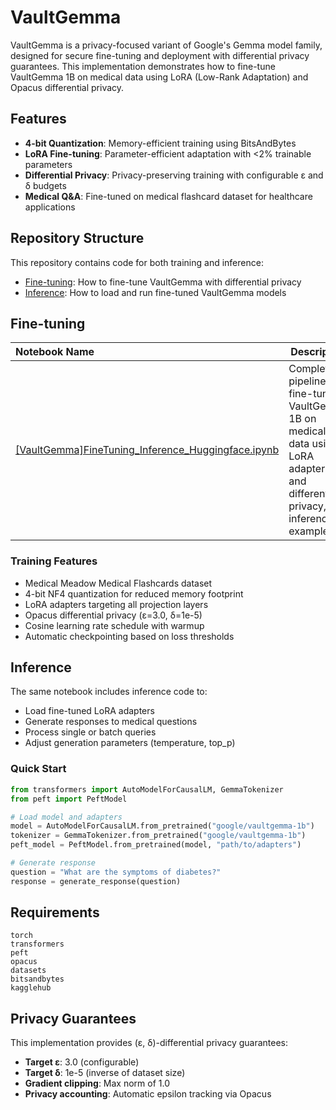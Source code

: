 # VaultGemma

VaultGemma is a privacy-focused variant of Google's Gemma model family, designed for secure fine-tuning and deployment with differential privacy guarantees. This implementation demonstrates how to fine-tune VaultGemma 1B on medical data using LoRA (Low-Rank Adaptation) and Opacus differential privacy.

## Features

- **4-bit Quantization**: Memory-efficient training using BitsAndBytes
- **LoRA Fine-tuning**: Parameter-efficient adaptation with <2% trainable parameters
- **Differential Privacy**: Privacy-preserving training with configurable ε and δ budgets
- **Medical Q&A**: Fine-tuned on medical flashcard dataset for healthcare applications

## Repository Structure

This repository contains code for both training and inference:

* [Fine-tuning](#fine-tuning): How to fine-tune VaultGemma with differential privacy
* [Inference](#inference): How to load and run fine-tuned VaultGemma models

## Fine-tuning

| Notebook Name | Description |
:-------------- | ----------- |
| [[VaultGemma]FineTuning_Inference_Huggingface.ipynb]([VaultGemma]FineTuning_Inference_Huggingface.ipynb) | Complete pipeline for fine-tuning VaultGemma 1B on medical data using LoRA adapters and differential privacy, with inference example |

### Training Features
- Medical Meadow Medical Flashcards dataset
- 4-bit NF4 quantization for reduced memory footprint
- LoRA adapters targeting all projection layers
- Opacus differential privacy (ε=3.0, δ=1e-5)
- Cosine learning rate schedule with warmup
- Automatic checkpointing based on loss thresholds

## Inference

The same notebook includes inference code to:
- Load fine-tuned LoRA adapters
- Generate responses to medical questions
- Process single or batch queries
- Adjust generation parameters (temperature, top_p)

### Quick Start

```python
from transformers import AutoModelForCausalLM, GemmaTokenizer
from peft import PeftModel

# Load model and adapters
model = AutoModelForCausalLM.from_pretrained("google/vaultgemma-1b")
tokenizer = GemmaTokenizer.from_pretrained("google/vaultgemma-1b")
peft_model = PeftModel.from_pretrained(model, "path/to/adapters")

# Generate response
question = "What are the symptoms of diabetes?"
response = generate_response(question)
```

## Requirements

```
torch
transformers
peft
opacus
datasets
bitsandbytes
kagglehub
```

## Privacy Guarantees

This implementation provides (ε, δ)-differential privacy guarantees:
- **Target ε**: 3.0 (configurable)
- **Target δ**: 1e-5 (inverse of dataset size)
- **Gradient clipping**: Max norm of 1.0
- **Privacy accounting**: Automatic epsilon tracking via Opacus

